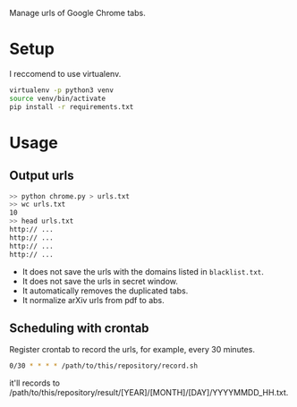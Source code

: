 Manage urls of Google Chrome tabs.

# Setup
I reccomend to use virtualenv.

```sh
virtualenv -p python3 venv
source venv/bin/activate
pip install -r requirements.txt
```

# Usage
## Output urls

```sh
>> python chrome.py > urls.txt
>> wc urls.txt
10
>> head urls.txt
http:// ...
http:// ...
http:// ...
http:// ...
```

- It does not save the urls with the domains listed in `blacklist.txt`.
- It does not save the urls in secret window.
- It automatically removes the duplicated tabs.
- It normalize arXiv urls from pdf to abs.


## Scheduling with crontab
Register crontab to record the urls, for example, every 30 minutes.


```sh
0/30 * * * * /path/to/this/repository/record.sh
```

it'll records to /path/to/this/repository/result/[YEAR]/[MONTH]/[DAY]/YYYYMMDD_HH.txt.
